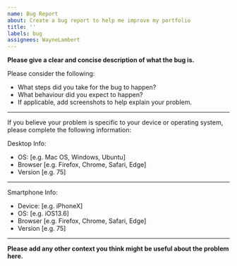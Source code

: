 ```yaml
---
name: Bug Report
about: Create a bug report to help me improve my portfolio
title: ''
labels: bug
assignees: WayneLambert
---
```


**Please give a clear and concise description of what the bug is.**

Please consider the following:

- What steps did you take for the bug to happen?
- What behaviour did you expect to happen?
- If applicable, add screenshots to help explain your problem.

***

If you believe your problem is specific to your device or operating system, please complete the following information:

Desktop Info:

- OS: [e.g. Mac OS, Windows, Ubuntu]
- Browser [e.g. Firefox, Chrome, Safari, Edge]
- Version [e.g. 75]

***

Smartphone Info:

- Device: [e.g. iPhoneX]
- OS: [e.g. iOS13.6]
- Browser [e.g. Firefox, Chrome, Safari, Edge]
- Version [e.g. 75]

***

**Please add any other context you think might be useful about the problem here.**
